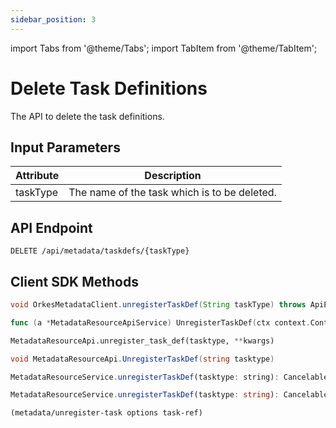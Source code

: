 ```yaml
---
sidebar_position: 3
---
```

import Tabs from '@theme/Tabs';
import TabItem from '@theme/TabItem';

# Delete Task Definitions

The API to delete the task definitions. 

## Input Parameters

| Attribute  | Description                                           |
|------------|-------------------------------------------------------|
| taskType   | The name of the task which is to be deleted. |                                                                                                                                                                                                                                                                                                                                                                                                                                                                                                                                                                                                                                                                                                                                                                                                                                                                                                                                                                                                                                   |

## API Endpoint
```
DELETE /api/metadata/taskdefs/{taskType}
```

## Client SDK Methods

<Tabs>
<TabItem value="Java" label="Java">

```java
void OrkesMetadataClient.unregisterTaskDef(String taskType) throws ApiException
```

</TabItem>
<TabItem value="Go" label="Go">

```go
func (a *MetadataResourceApiService) UnregisterTaskDef(ctx context.Context, tasktype string) (*http.Response, error)
```

</TabItem>
<TabItem value="Python" label="Python">

```python
MetadataResourceApi.unregister_task_def(tasktype, **kwargs)
```

</TabItem>
<TabItem value="CSharp" label="CSharp">

```csharp
void MetadataResourceApi.UnregisterTaskDef(string tasktype)
```

</TabItem>
<TabItem value="Javascript" label="Javascript">

```javascript
MetadataResourceService.unregisterTaskDef(tasktype: string): CancelablePromise<any>
```

</TabItem>
<TabItem value="Typescript" label="Typescript">

```typescript
MetadataResourceService.unregisterTaskDef(tasktype: string): CancelablePromise<any>
```

</TabItem>
<TabItem value="Clojure" label="Clojure">

```clojure
(metadata/unregister-task options task-ref)
```

</TabItem>
</Tabs>
